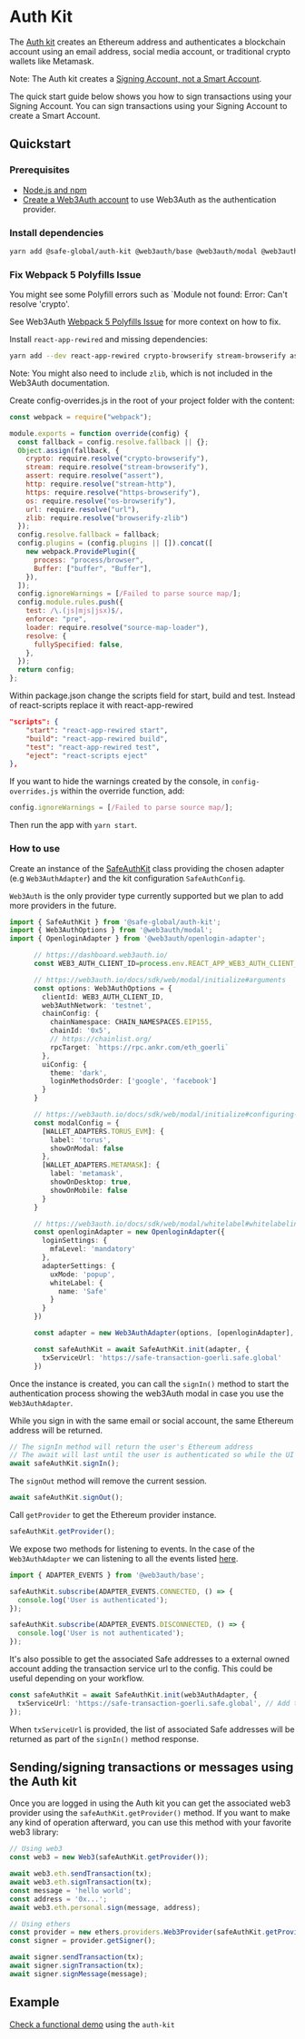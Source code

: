 # Auth Kit

The [Auth kit](https://github.com/safe-global/safe-core-sdk/tree/main/packages/auth-kit) creates an Ethereum address and authenticates a blockchain account using an email address, social media account, or traditional crypto wallets like Metamask.

Note: The Auth kit creates a [Signing Account, not a Smart Account](/learn/what-is-a-smart-contract-account.md#smart-accounts-vs-signing-accounts).

The quick start guide below shows you how to sign transactions using your Signing Account. You can sign transactions using your Signing Account to create a Smart Account.

## Quickstart

### Prerequisites

- [Node.js and npm](https://docs.npmjs.com/downloading-and-installing-node-js-and-npm)
- [Create a Web3Auth account](https://web3auth.io) to use Web3Auth as the authentication provider.

### Install dependencies

```bash
yarn add @safe-global/auth-kit @web3auth/base @web3auth/modal @web3auth/openlogin-adapter
```

### Fix Webpack 5 Polyfills Issue

You might see some Polyfill errors such as `Module not found: Error: Can't resolve 'crypto'.

See Web3Auth [Webpack 5 Polyfills Issue](https://web3auth.io/docs/troubleshooting/webpack-issues) for more context on how to fix.


Install `react-app-rewired` and missing dependencies:

```bash 
yarn add --dev react-app-rewired crypto-browserify stream-browserify assert stream-http https-browserify os-browserify browserify-zlib url buffer process
```

Note: You might also need to include `zlib`, which is not included in the Web3Auth documentation.

Create config-overrides.js in the root of your project folder with the content:

```javascript
const webpack = require("webpack");

module.exports = function override(config) {
  const fallback = config.resolve.fallback || {};
  Object.assign(fallback, {
    crypto: require.resolve("crypto-browserify"),
    stream: require.resolve("stream-browserify"),
    assert: require.resolve("assert"),
    http: require.resolve("stream-http"),
    https: require.resolve("https-browserify"),
    os: require.resolve("os-browserify"),
    url: require.resolve("url"),
    zlib: require.resolve("browserify-zlib")
  });
  config.resolve.fallback = fallback;
  config.plugins = (config.plugins || []).concat([
    new webpack.ProvidePlugin({
      process: "process/browser",
      Buffer: ["buffer", "Buffer"],
    }),
  ]);
  config.ignoreWarnings = [/Failed to parse source map/];
  config.module.rules.push({
    test: /\.(js|mjs|jsx)$/,
    enforce: "pre",
    loader: require.resolve("source-map-loader"),
    resolve: {
      fullySpecified: false,
    },
  });
  return config;
};
```

Within package.json change the scripts field for start, build and test. Instead of react-scripts replace it with react-app-rewired

```json
"scripts": {
    "start": "react-app-rewired start",
    "build": "react-app-rewired build",
    "test": "react-app-rewired test",
    "eject": "react-scripts eject"
},
```

If you want to hide the warnings created by the console, in `config-overrides.js` within the override function, add:
```javascript
config.ignoreWarnings = [/Failed to parse source map/];
```

Then run the app with `yarn start`.

### How to use

Create an instance of the [SafeAuthKit](https://github.com/safe-global/safe-core-sdk/tree/main/packages/auth-kit/src/SafeAuthKit.ts) class providing the chosen adapter (e.g `Web3AuthAdapter`) and the kit configuration `SafeAuthConfig`.

`Web3Auth` is the only provider type currently supported but we plan to add more providers in the future.

```typescript
import { SafeAuthKit } from '@safe-global/auth-kit';
import { Web3AuthOptions } from '@web3auth/modal';
import { OpenloginAdapter } from '@web3auth/openlogin-adapter';

      // https://dashboard.web3auth.io/
      const WEB3_AUTH_CLIENT_ID=process.env.REACT_APP_WEB3_AUTH_CLIENT_ID!

      // https://web3auth.io/docs/sdk/web/modal/initialize#arguments
      const options: Web3AuthOptions = {
        clientId: WEB3_AUTH_CLIENT_ID,
        web3AuthNetwork: 'testnet',
        chainConfig: {
          chainNamespace: CHAIN_NAMESPACES.EIP155,
          chainId: '0x5',
          // https://chainlist.org/
          rpcTarget: `https://rpc.ankr.com/eth_goerli`
        },
        uiConfig: {
          theme: 'dark',
          loginMethodsOrder: ['google', 'facebook']
        }
      }

      // https://web3auth.io/docs/sdk/web/modal/initialize#configuring-adapters
      const modalConfig = {
        [WALLET_ADAPTERS.TORUS_EVM]: {
          label: 'torus',
          showOnModal: false
        },
        [WALLET_ADAPTERS.METAMASK]: {
          label: 'metamask',
          showOnDesktop: true,
          showOnMobile: false
        }
      }

      // https://web3auth.io/docs/sdk/web/modal/whitelabel#whitelabeling-while-modal-initialization
      const openloginAdapter = new OpenloginAdapter({
        loginSettings: {
          mfaLevel: 'mandatory'
        },
        adapterSettings: {
          uxMode: 'popup',
          whiteLabel: {
            name: 'Safe'
          }
        }
      })

      const adapter = new Web3AuthAdapter(options, [openloginAdapter], modalConfig)

      const safeAuthKit = await SafeAuthKit.init(adapter, {
        txServiceUrl: 'https://safe-transaction-goerli.safe.global'
      })
```

Once the instance is created, you can call the `signIn()` method to start the authentication process showing the web3Auth modal in case you use the `Web3AuthAdapter`.

While you sign in with the same email or social account, the same Ethereum address will be returned.

```typescript
// The signIn method will return the user's Ethereum address
// The await will last until the user is authenticated so while the UI modal is showed
await safeAuthKit.signIn();
```

The `signOut` method will remove the current session.

```typescript
await safeAuthKit.signOut();
```

Call `getProvider` to get the Ethereum provider instance.

```typescript
safeAuthKit.getProvider();
```

We expose two methods for listening to events. In the case of the `Web3AuthAdapter` we can listening to all the events listed [here](https://web3auth.io/docs/sdk/web/modal/initialize#subscribing-the-lifecycle-events).

```typescript
import { ADAPTER_EVENTS } from '@web3auth/base';

safeAuthKit.subscribe(ADAPTER_EVENTS.CONNECTED, () => {
  console.log('User is authenticated');
});

safeAuthKit.subscribe(ADAPTER_EVENTS.DISCONNECTED, () => {
  console.log('User is not authenticated');
});
```

It's also possible to get the associated Safe addresses to a external owned account adding the transaction service url to the config. This could be useful depending on your workflow.

```typescript
const safeAuthKit = await SafeAuthKit.init(web3AuthAdapter, {
  txServiceUrl: 'https://safe-transaction-goerli.safe.global', // Add the corresponding transaction service url depending on the network
});
```

When `txServiceUrl` is provided, the list of associated Safe addresses will be returned as part of the `signIn()` method response.

## Sending/signing transactions or messages using the Auth kit

Once you are logged in using the Auth kit you can get the associated web3 provider using the `safeAuthKit.getProvider()` method. If you want to make any kind of operation afterward, you can use this method with your favorite web3 library:

```typescript
// Using web3
const web3 = new Web3(safeAuthKit.getProvider());

await web3.eth.sendTransaction(tx);
await web3.eth.signTransaction(tx);
const message = 'hello world';
const address = '0x...';
await web3.eth.personal.sign(message, address);

// Using ethers
const provider = new ethers.providers.Web3Provider(safeAuthKit.getProvider());
const signer = provider.getSigner();

await signer.sendTransaction(tx);
await signer.signTransaction(tx);
await signer.signMessage(message);
```

## Example

[Check a functional demo](https://github.com/safe-global/safe-core-sdk/tree/main/packages/auth-kit/example) using the `auth-kit`
